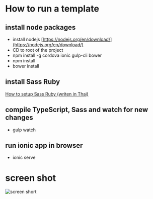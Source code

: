 # How to run a template

## install node packages
* install nodejs [https://nodejs.org/en/download/](https://nodejs.org/en/download/)
* CD to root of the project
* npm install -g cordova ionic gulp-cli bower
* npm install
* bower install 

## install Sass Ruby
[How to setup Sass Ruby (writen in Thai)](http://codesanook.com/setup-sass-on-windows-and-use-watch-command-to-auto-convert-css-file) 

## compile TypeScript, Sass and watch for new changes
* gulp watch

## run ionic app in browser
* ionic serve


# screen shot

![screen short](https://raw.githubusercontent.com/aaronamm/ionic1-typescript-project-template/master/screen-shot.PNG)